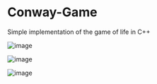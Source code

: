 # Conway-Game
Simple implementation of the game of life in C++

![image](https://github.com/Guille-Avila/Conway-Game/assets/100650586/8f68a8ee-ee57-4a8f-b311-dc7c6fdb2de3)


![image](https://github.com/Guille-Avila/Conway-Game/assets/100650586/ce4dccb1-2ebb-429b-9aaf-cbb2a8e621ae)


![image](https://github.com/Guille-Avila/Conway-Game/assets/100650586/be9a9ac2-2736-44dc-be45-5a1791df98b1)

